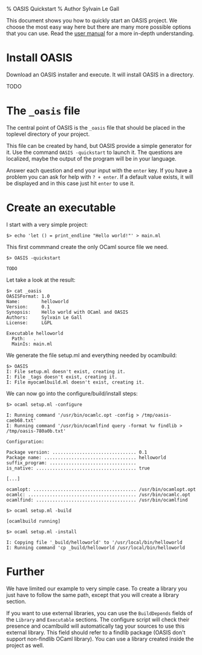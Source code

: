 % OASIS Quickstart
% Author Sylvain Le Gall

This document shows you how to quickly start an OASIS project. We choose the most easy 
way here but there are many more possible options that you can use. Read the
[user manual][] for a more in-depth understanding.

  [user manual]: MANUAL.html

# Install OASIS

Download an OASIS installer and execute. It will install OASIS in a directory.

TODO

# The `_oasis` file

The central point of OASIS is the `_oasis` file that should be placed in the toplevel
directory of your project. 

This file can be created by hand, but OASIS provide a simple generator for it. Use the 
command `OASIS -quickstart` to launch it. The questions are localized, maybe the output
of the program will be in your language. 

Answer each question and end your input with the `enter` key. If you have a problem
you can ask for help with `? + enter`. If a default value exists, it will be
displayed and in this case just hit `enter` to use it.

# Create an executable

I start with a very simple project: 

    $> echo 'let () = print_endline "Hello world!"' > main.ml

This first commmand create the only OCaml source file we need.

    $> OASIS -quickstart

    TODO

Let take a look at the result:

    $> cat _oasis 
    OASISFormat: 1.0
    Name:        helloworld
    Version:     0.1
    Synopsis:    Hello world with OCaml and OASIS
    Authors:     Sylvain Le Gall
    License:     LGPL
 
    Executable helloworld
      Path:   .
      MainIs: main.ml

We generate the file setup.ml and everything needed by ocamlbuild:

    $> OASIS 
    I: File setup.ml doesn't exist, creating it.
    I: File _tags doesn't exist, creating it.
    I: File myocamlbuild.ml doesn't exist, creating it.

We can now go into the configure/build/install steps:

    $> ocaml setup.ml -configure 

    I: Running command '/usr/bin/ocamlc.opt -config > /tmp/oasis-caeb68.txt'
    I: Running command '/usr/bin/ocamlfind query -format %v findlib > /tmp/oasis-780a0b.txt'

    Configuration: 

    Package version: ............................... 0.1
    Package name: .................................. helloworld
    suffix_program: ................................ 
    is_native: ..................................... true

    [...]

    ocamlopt: ...................................... /usr/bin/ocamlopt.opt
    ocamlc: ........................................ /usr/bin/ocamlc.opt
    ocamlfind: ..................................... /usr/bin/ocamlfind

    $> ocaml setup.ml -build

    [ocamlbuild running]

    $> ocaml setup.ml -install

    I: Copying file '_build/helloworld' to '/usr/local/bin/helloworld
    I: Running command 'cp _build/helloworld /usr/local/bin/helloworld

# Further

We have limited our example to very simple case. To create a library you just
have to follow the same path, except that you will create a library section.

If you want to use external libraries, you can use the `BuildDepends` fields 
of the `Library` and `Executable` sections. The configure script will check
their presence and ocamlbuild will automatically tag your sources to use this
external library. This field should refer to a findlib package (OASIS don't 
support non-findlib OCaml library). You can use a library created inside
the project as well.
